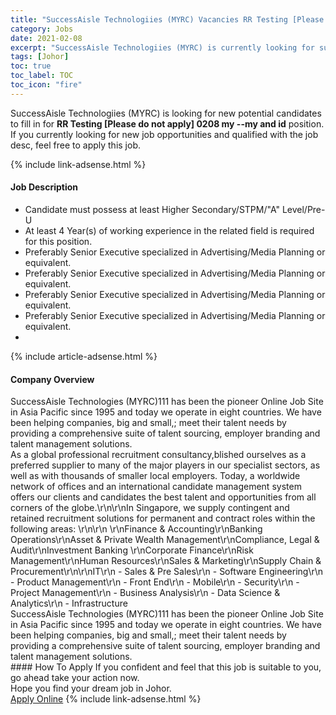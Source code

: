 ```yaml
---
title: "SuccessAisle Technologiies (MYRC) Vacancies RR Testing [Please do not apply] 0208 my --my and id" 
category: Jobs 
date: 2021-02-08 
excerpt: "SuccessAisle Technologiies (MYRC) is currently looking for suitable person to fill in the RR Testing [Please do not apply] 0208 my --my and id which based in Johor" 
tags: [Johor] 
toc: true 
toc_label: TOC 
toc_icon: "fire" 
--- 
```


<p>SuccessAisle Technologiies (MYRC) is looking for new potential candidates to fill in for <b>RR Testing [Please do not apply] 0208 my --my and id</b> position. If you currently looking for new job opportunities and qualified with the job desc, feel free to apply this job.
</p>{% include link-adsense.html %} 
<div><div><h4>Job Description</h4></div><div><div><span><div><ul><li>Candidate must possess at least Higher Secondary/STPM/"A" Level/Pre-U</li><li>At least 4&#160;Year(s) of working experience in the related field is required for this position.</li><li>Preferably Senior Executive specialized in Advertising/Media Planning or equivalent.</li><li>Preferably Senior Executive specialized in Advertising/Media Planning or equivalent.</li><li>Preferably Senior Executive specialized in Advertising/Media Planning or equivalent.</li><li>Preferably Senior Executive specialized in Advertising/Media Planning or equivalent.</li><li>&#160;</li></ul></div></span></div></div></div> 
{% include article-adsense.html %} 
<div><div><h4>Company Overview</h4></div><div><div><span><div><div>SuccessAisle Technologies (MYRC)111 has been the pioneer Online Job Site in Asia Pacific since 1995 and today we operate in eight countries. We have been helping companies, big and small,; meet their talent needs by providing a comprehensive suite of talent sourcing, employer branding and talent management solutions.</div>
<div>As a global professional recruitment consultancy,blished ourselves as a preferred supplier to many of the major players in our specialist sectors, as well as with thousands of smaller local employers. Today, a worldwide network of offices and an international candidate management system offers our clients and candidates the best talent and opportunities from all corners of the globe.\r\n\r\nIn Singapore, we supply contingent and retained recruitment solutions for permanent and contract roles within the following areas: \r\n\r\n \r\nFinance &amp; Accounting\r\nBanking Operations\r\nAsset &amp; Private Wealth Management\r\nCompliance, Legal &amp; Audit\r\nInvestment Banking \r\nCorporate Finance\r\nRisk Management\r\nHuman Resources\r\nSales &amp; Marketing\r\nSupply Chain &amp; Procurement\r\n\r\nIT\r\n - Sales &amp; Pre Sales\r\n - Software Engineering\r\n - Product Management\r\n - Front End\r\n - Mobile\r\n - Security\r\n - Project Management\r\n - Business Analysis\r\n - Data Science &amp; Analytics\r\n - Infrastructure</div>
<div>SuccessAisle Technologies (MYRC)111 has been the pioneer Online Job Site in Asia Pacific since 1995 and today we operate in eight countries. We have been helping companies, big and small,; meet their talent needs by providing a comprehensive suite of talent sourcing, employer branding and talent management solutions.</div></div></span></div></div></div> 
#### How To Apply 
If you confident and feel that this job is suitable to you, go ahead take your action now. <br/> 
Hope you find your dream job in Johor. <br/> 
<a href="https://www.jobstreet.com.my/en/job/rr-testing-[please-do-not-apply]-0208-my-my-and-id-4478527?jobId=jobstreet-my-job-4478527&" class="btn btn--info" target="_blank" rel="nofollow noopenner">Apply Online</a> 
{% include link-adsense.html %} 